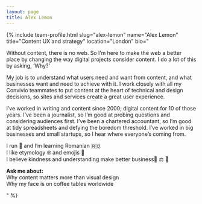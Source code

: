 ```yaml
---
layout: page
title: Alex Lemon
---
```


{% include team-profile.html slug="alex-lemon" name="Alex Lemon" title="Content UX and strategy" location="London" bio="<p>Without content, there is no web. So I’m here to make the web a better place by changing the way digital projects consider content. I do a lot of this by asking, ‘Why?’</p>

<p>My job is to understand what users need and want from content, and what businesses want and need to achieve with it. I work closely with all my Convivio teammates to put content at the heart of technical and design decisions, so sites and services create a great user experience.</p>

<p>I’ve worked in writing and content since 2000; digital content for 10 of those years. I’ve been a journalist, so I’m good at probing questions and considering audiences first. I’ve been a chartered accountant, so I’m good at tidy spreadsheets and defying the boredom threshold. I’ve worked in big businesses and small startups, so I hear where everyone’s coming from.</p>

<p>
I run 🎽 and I’m learning Romanian 🇷🇴 <br />
I like etymology 🤓 and emojis 🍋<br />
I believe kindness and understanding make better business🎈 ⚖ 💼</p>

<p><strong>Ask me about:</strong><br />
Why content matters more than visual design<br />
Why my face is on coffee tables worldwide
</p>" %}
